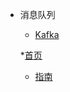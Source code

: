 
* 消息队列

  * [Kafka](./docs/message_queue/kafka.md)

  

  *[首页](./docs)

  

  * [指南](zh-cn/guide)

  


